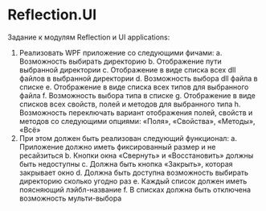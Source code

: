 # Reflection.UI
Задание к модулям Reflection и UI applications:

1.	Реализовать WPF приложение со следующими фичами:
a.	Возможность выбирать директорию
b.	Отображение пути выбранной директории
c.	Отображение в виде списка всех dll файлов в выбранной директории
d.	Возможность выбора dll файла в списке
e.	Отображение в виде списка всех типов для выбранного файла
f.	Возможность выбора типа в списке
g.	Отображение в виде списков всех свойств, полей и методов для выбранного типа
h.	Возможность переключать вариант отображения полей, свойств и методов со следующими опциями: «Поля», «Свойства», «Методы», «Всё»
2.	При этом должен быть реализован следующий функционал:
a.	Приложение должно иметь фиксированный размер и не ресайзиться
b.	Кнопки окна «Свернуть» и «Восстановить» должны быть недоступны
c.	Должна быть кнопка «Закрыть», которая закрывает окно
d.	Должна быть доступна возможность выбирать директорию сколько угодно раз
e.	Каждый список должен иметь поясняющий лэйбл-название
f.	В списках должна быть отключена возможность мульти-выбора
